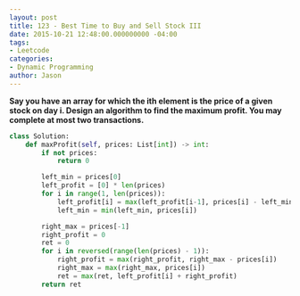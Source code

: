 ```yaml
---
layout: post
title: 123 - Best Time to Buy and Sell Stock III
date: 2015-10-21 12:48:00.000000000 -04:00
tags:
- Leetcode
categories:
- Dynamic Programming
author: Jason
---
```

**Say you have an array for which the ith element is the price of a given stock on day i. Design an algorithm to find the maximum profit. You may complete at most two transactions.**

``` python
class Solution:
    def maxProfit(self, prices: List[int]) -> int:
        if not prices:
            return 0

        left_min = prices[0]
        left_profit = [0] * len(prices)
        for i in range(1, len(prices)):
            left_profit[i] = max(left_profit[i-1], prices[i] - left_min)
            left_min = min(left_min, prices[i])

        right_max = prices[-1]
        right_profit = 0
        ret = 0
        for i in reversed(range(len(prices) - 1)):
            right_profit = max(right_profit, right_max - prices[i])
            right_max = max(right_max, prices[i])
            ret = max(ret, left_profit[i] + right_profit)
        return ret
```
